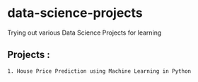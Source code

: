 # data-science-projects
Trying out various Data Science Projects for learning 

## Projects :
    1. House Price Prediction using Machine Learning in Python
